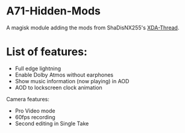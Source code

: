 # A71-Hidden-Mods
A magisk module adding the mods from ShaDisNX255's [XDA-Thread](https://forum.xda-developers.com/t/samsung-galaxy-a71-working-mods.4173295/).

# List of features:
- Full edge lightning
- Enable Dolby Atmos without earphones
- Show music information (now playing) in AOD
- AOD to lockscreen clock animation

Camera features:
- Pro Video mode
- 60fps recording
- Second editing in Single Take
